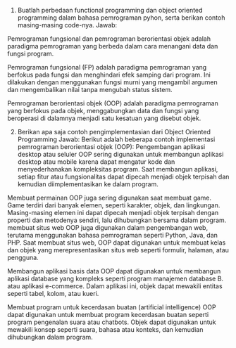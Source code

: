 1.	Buatlah perbedaan functional programming dan object oriented programming dalam bahasa pemrograman pyhon, serta berikan contoh masing-masing code-nya.
Jawab:

Pemrograman fungsional dan pemrograman berorientasi objek adalah paradigma pemrograman yang berbeda dalam cara menangani data dan fungsi program.

Pemrograman fungsional (FP) adalah paradigma pemrograman yang berfokus pada fungsi dan menghindari efek samping dari program. Ini dilakukan dengan menggunakan fungsi murni yang mengambil argumen dan mengembalikan nilai tanpa mengubah status sistem.

Pemrograman berorientasi objek (OOP) adalah paradigma pemrograman yang berfokus pada objek, menggabungkan data dan fungsi yang beroperasi di dalamnya menjadi satu kesatuan yang disebut objek.

2.	Berikan apa saja contoh pengimplementasian dari Object Oriented Programming
Jawab:
Berikut adalah beberapa contoh implementasi pemrograman berorientasi objek (OOP):
Pengembangan aplikasi desktop atau seluler
OOP sering digunakan untuk membangun aplikasi desktop atau mobile karena dapat mengatur kode dan menyederhanakan kompleksitas program. Saat membangun aplikasi, setiap fitur atau fungsionalitas dapat dipecah menjadi objek terpisah dan kemudian diimplementasikan ke dalam program.

Membuat permainan
OOP juga sering digunakan saat membuat game. Game terdiri dari banyak elemen, seperti karakter, objek, dan lingkungan. Masing-masing elemen ini dapat dipecah menjadi objek terpisah dengan properti dan metodenya sendiri, lalu dihubungkan bersama dalam program. membuat situs web
OOP juga digunakan dalam pengembangan web, terutama menggunakan bahasa pemrograman seperti Python, Java, dan PHP. Saat membuat situs web, OOP dapat digunakan untuk membuat kelas dan objek yang merepresentasikan situs web seperti formulir, halaman, atau pengguna.

Membangun aplikasi basis data
OOP dapat digunakan untuk membangun aplikasi database yang kompleks seperti program manajemen database B. atau aplikasi e-commerce. Dalam aplikasi ini, objek dapat mewakili entitas seperti tabel, kolom, atau kueri.

Membuat program untuk kecerdasan buatan (artificial intelligence)
OOP dapat digunakan untuk membuat program kecerdasan buatan seperti program pengenalan suara atau chatbots. Objek dapat digunakan untuk mewakili konsep seperti suara, bahasa atau konteks, dan kemudian dihubungkan dalam program. 
